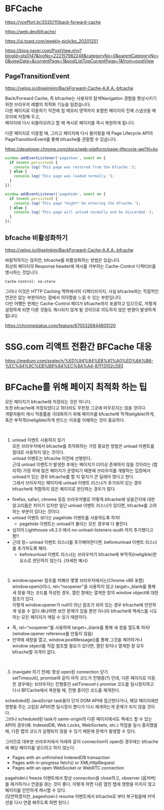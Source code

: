 # BFCache

https://yceffort.kr/2020/11/back-forward-cache

https://web.dev/bfcache/

https://ui.toast.com/weekly-pick/ko_20201201

https://blog.naver.com/PostView.nhn?blogId=qls0147&logNo=222157982248&categoryNo=0&parentCategoryNo=0&viewDate=&currentPage=1&postListTopCurrentPage=1&from=postView

## PageTransitionEvent

https://velog.io/@sejinkim/BackForward-Cache-A.K.A.-bfcache

Back/Forward Cache, 즉 bfcache는 사용자의 탐색Navigation 경험을 향상시키기 위한 브라우저 레벨의 최적화 기능을 일컫습니다.  
다른 페이지로 이동하기 직전에 힙 메모리 영역까지 포함한 페이지의 전체 스냅샷을 메모리에 저장해 두고,  
페이지에 다시 되돌아오려고 할 때 캐시로 페이지를 즉시 복원하게 됩니다.

다른 페이지로 이동할 때, 그리고 페이지에 다시 돌아왔을 때 Page Lifecycle API의 PageTransitionEvent를 통해 bfcache를 관찰할 수 있습니다.

https://developer.chrome.com/docs/web-platform/page-lifecycle-api?hl=ko

```javascript
window.addEventListener('pageshow', event => {
  if (event.persisted) {
    console.log('This page was restored from the bfcache.');
  } else {
    console.log('This page was loaded normally.');
  }
});
```

```javascript
window.addEventListener('pagehide', event => {
  if (event.persisted) {
    console.log('This page *might* be entering the bfcache.');
  } else {
    console.log('This page will unload normally and be discarded.');
  }
});
```

## bfcache 비활성화하기

https://velog.io/@sejinkim/BackForward-Cache-A.K.A.-bfcache

바람직하지는 않지만, bfcache를 비활성화하는 방법은 있습니다.  
최상위 페이지의 Response header에 캐시를 거부하는 Cache-Control 디렉티브를 명시하는 것입니다.

```
Cache-Control: no-store
```

그러나 이것은 HTTP Caching 맥락에서의 디렉티브이지, 사실 bfcache와는 직접적인 연관은 없는 부분이라는 점에서 의아함을 느낄 수 있는 부분입니다.  
다만 어쨌든 현재는 Cache-Control 헤더가 bfcache까지 포괄하고 있으므로, 저렇게 설정하게 되면 다른 것들도 캐시되지 않게 될 것이므로 의도하지 않은 변경이 발생하게 됩니다.

https://chromestatus.com/feature/6705326844805120

# SSG.com 리액트 전환간 BFCache 대응

https://medium.com/ssgtech/%ED%94%84%EB%A1%A0%ED%8A%B8-%EC%84%9C%EB%B9%84%EC%8A%A4-87f13102c593

# BFCache를 위해 페이지 최적화 하는 팁

모든 페이지가 bfcache에 저장되는 것은 아니다.  
또한 bfcache에 저장되었다고 하더라도 무한정 그곳에 머무르지는 않을 것이다.  
개발자들이 캐시 적중률을 극대화하기 위해 페이지를 bfcache에 적격(eligible)하게, 혹은 부적격(ineligible)하게 만드는 이유를 이해하는 것이 중요하다.

​

1. unload 이벤트 사용하지 않기  
   모든 브라우저에서 bfcache를 최적화하는 가장 중요한 방법은 unload 이벤트를 절대로 사용하지 않는 것이다.  
   unload 이벤트는 bfcache 이전에 선행된다.  
   근데 unload 이벤트가 발생한 후에는 페이지가 더이상 존재하지 않을 것이라는 (합리적) 가정 하에 많은 페이지가 운영되기 때문에 브라우저를 개발하는 입장에서 unload가 있는 경우 bfcache를 할 지 말지가 큰 딜레마 였다고 한다.
   ​  
   그래서 브라우저는 페이지에 unload 이벤트 리스너가 추가되어 있는 경우 bfcache에 적합하지 않은 페이지로 판단하는 경우가 많다.

- firefox, safari, chrome 등등 브라우저별로 어떻게 bfcache에 넣을건지에 대한 알고리즘은 차이가 있지만 일단 unload 이벤트 리스너가 있다면, bfcache를 고려하는 부분이 있다는 것이다.
- unload 이벤트 보다는 pagehide 이벤트를 사용하도록 하자!
  - pagehide 이벤트는 unload가 불리는 모든 경우에 다 불린다.
- 심지어 Lighthouse v6.2.0 에서 no-unload-listeners-audit 까지 추가했다고 함!!
- 근데 정~ unload 이벤트 리스너를 추가해야한다면, beforeunload 이벤트 리스너를 추가하도록 해라.
  - beforeunload 이벤트 리스너는 브라우저가 bfcache에 부적격(ineligible)한 요소로 판단하지 않는다. (자세한 예시)

​

2. window.opener 참조를 피해라
   몇몇 브라우저에서는(Chrome v86 포함) window.open()이나, rel="noopener"을 사용하지 않고 target=\_blank를 통해 새 창을 여는 코드를 작성한 경우, 열린 창에는 열게한 창의 window object에 대한 참조가 있다.  
   이렇게 window.opener가 null이 아닌 참조가 되어 있는 경우 bfcache에 안전하게 넣을 수 없다.왜냐하면 보안 문제가 있을 뿐만 아니라 bfcache에 액세스를 시도하는 모든 페이지가 깨질 수 있기 때문이다.

- 즉, rel="noopener"를 사용하여 target=\_blank를 통해 새 창을 열도록 하자! (window.opener reference를 만들지 않음)
- 만약에 새창을 열고, window.postMessage()를 통해 그것을 제어하거나 window object를 직접 참조할 필요가 있다면, 열린 창이나 열게한 창 모두 bfcache할 자격이 없다.

​​

3. (navigate 하기 전에) 항상 open된 connection 닫기  
   setTimeout(), promise와 같이 아직 코드가 진행중(?) 인데, 다른 페이지로 이동한 경우에는 브라우저는 진행중인 setTimeout나 promise 코드를 일시정지하고 다시 BFCache에서 복원될 때, 진행 중이던 코드를 재개한다.

scheduled된 JavaScript task들이 단지 DOM API에 접근한다거나, 해당 페이지에만 영향을 주는 고립된 API라면 일시정지 했다가 다시 재개하는게 문제가 되지 않을 것이다.  
그러나 scheduled된 task가 same-origin의 다른 페이지에서도 엑세스 할 수 있는 API의 경우(예: IndexedDB, Web Locks, WebSockets, etc.) 작업을 일시 중지했을때, 다른 탭의 코드가 실행되지 않을 수 있기 때문에 문제가 발생할 수 있다.

그러므로 대부분 브라우저에서 아래와 같이 connection이 open된 경우에는 bfcache에 해당 페이지를 넣으려고 하지 않는다.

- Pages with an unfinished IndexedDB transaction
- Pages with in-progress fetch() or XMLHttpRequest
- Pages with an open WebSocket or WebRTC connection

pagehide나 freeze 이벤트에서 항상 connection을 close하고, observer (옵저버)를 제거하거나 연결을 끊는 것이 좋다. 이렇게 하면 다른 열린 탭에 영향을 미치지 않고 페이지를 안전하게 캐시할 수 있다.  
(당연하겠지만, pageshow나 resume 이벤트에서 bfcache로 부터 복구됬을때 커넥션을 다시 연결 해주도록 하면 된다.)
